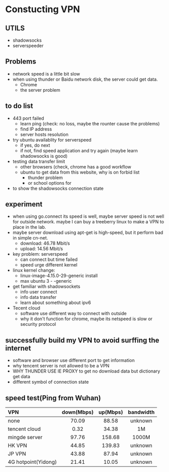 # Constucting VPN
## UTILS
- shadowsocks
- serverspeeder
## Problems
- network speed is a little bit slow
- when using thunder or Baidu network disk, the server could get data.
    + Chrome
    + the server problem
## to do list
- 443 port failed
    + learn ping (check: no loss, maybe the rounter cause the problems)
    + find IP address
    + server hosts resolution
- try ubuntu availablity for serverspeed
    + if yes, do next
    + if not, find speed application and try again (maybe learn shadowsocks is good)
- testing data transfer limit
    + other browsers (check, chrome has a good workflow
    + ubuntu to get data from this website, why is on forbid list
        * thunder problem
        * or school options for
- to show the shadowsocks connection state
## experiment
- when using go.connect its speed is well, maybe server speed is not well for outside network. maybe I can buy a treeberry linux to make a VPN to place in the lab.
- maybe server download using apt-get is high-speed, but it perform bad in simple cn-net.
    + download: 46.78 Mbit/s
    + upload: 14.56 Mbit/s
- key problem: serverspeed
    + can connect but time failed
    + speed urge different kernel
- linux kernel change:
    + linux-image-4.15.0-29-generic         install
    + max ubuntu 3 - -generic
- get familiar with shadowsockets
    + info user connect
    + info data transfer
    + learn about something about ipv6
- Tecent cloud
    + software use different way to connect with outside
    + why it don't function for chrome, maybe its netspeed is slow or security protocol
## successfully build my VPN to avoid surffing the internet
- software and browser use different port to get information
- why tencent server is not allowed to be a VPN
- WHY THUNDER USE IE PROXY to get no download data but dictionary get data
- different symbol of connection state
## speed test(Ping from Wuhan)

| VPN | down(Mbps) | up(Mbps) | bandwidth |
| :-- | :--: | :--: | :--: |
| none | 70.09 | 88.58 | unknown |
| tencent cloud | 0.32 | 34.38 | 1M |
| mingde server | 97.76 | 158.68 | 1000M |
| HK VPN | 44.85 | 139.83 | unknown |
| JP VPN | 43.88 | 87.94 | unknown |
| 4G hotpoint(Yidong) | 21.41 | 10.05 | unknown |
